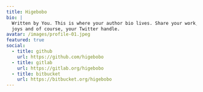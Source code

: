 ```yaml
---
title: Higebobo
bio: |
  Written by You. This is where your author bio lives. Share your work, your
  joys and of course, your Twitter handle.
avatar: /images/profile-01.jpeg
featured: true
social:
  - title: github
    url: https://github.com/higebobo
  - title: gitlab
    url: https://gitlab.org/higebobo
  - title: bitbucket
    url: https://bitbucket.org/higebobo
---
```

